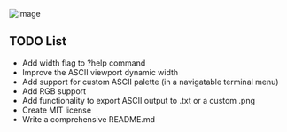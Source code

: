 ![image](https://github.com/user-attachments/assets/21a1b24b-3102-4ec9-8e89-05a44584e77b)

## TODO List
- Add width flag to ?help command
- Improve the ASCII viewport dynamic width
- Add support for custom ASCII palette (in a navigatable terminal menu)
- Add RGB support
- Add functionality to export ASCII output to .txt or a custom .png
- Create MIT license
- Write a comprehensive README.md

